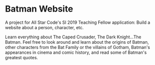 # Batman Website
A project for All Star Code's SI 2019 Teaching Fellow application: Build a website about a person, character, etc.

Learn everything about The Caped Crusader, The Dark Knight...The Batman. Feel free to look around and learn about the origins of Batman, other characters from the Bat Family or the villains of Gotham, Batman's appearances in cinema and comic history, and read some of Batman's greatest quotes.